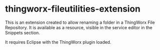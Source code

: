 # thingworx-fileutilities-extension

This is an extension created to allow renaming a folder in a ThingWorx File Repository.
It is available as a resource, visible in the service editor in the Snippets section.

It requires Eclipse with the ThingWorx plugin loaded.

